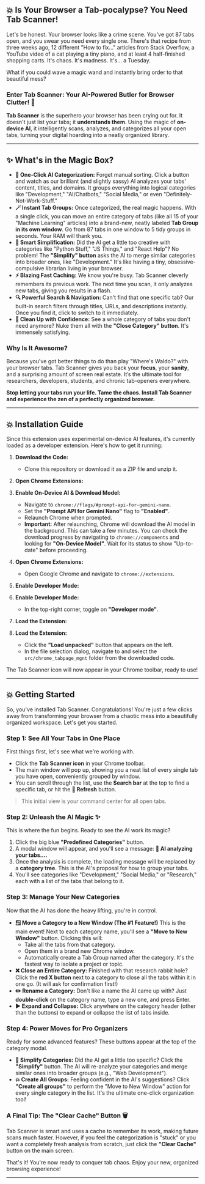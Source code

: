 ## 💥 Is Your Browser a Tab-pocalypse? You Need Tab Scanner!

Let's be honest. Your browser looks like a crime scene. You've got 87 tabs open, and you swear you need every single one. There's that recipe from three weeks ago, 12 different "How to fix..." articles from Stack Overflow, a YouTube video of a cat playing a tiny piano, and at least 4 half-finished shopping carts. It's chaos. It's madness. It's... a Tuesday.

What if you could wave a magic wand and instantly bring order to that beautiful mess?

### Enter Tab Scanner: Your AI-Powered Butler for Browser Clutter! 🤖

**Tab Scanner** is the superhero your browser has been crying out for. It doesn't just list your tabs; it **understands them**. Using the magic of **on-device AI**, it intelligently scans, analyzes, and categorizes all your open tabs, turning your digital hoarding into a neatly organized library.

---

## ✨ What's in the Magic Box?

* **🤖 One-Click AI Categorization:** Forget manual sorting. Click a button and watch as our brilliant (and slightly sassy) AI analyzes your tabs' content, titles, and domains. It groups everything into logical categories like "Development," "AI/Chatbots," "Social Media," or even "Definitely-Not-Work-Stuff."
* **🪄 Instant Tab Groups:** Once categorized, the real magic happens. With a single click, you can move an entire category of tabs (like all 15 of your "Machine Learning" articles) into a brand-new, neatly labeled **Tab Group in its own window**. Go from 87 tabs in one window to 5 tidy groups in seconds. Your RAM will thank you.
* **🧠 Smart Simplification:** Did the AI get a little too creative with categories like "Python Stuff," "JS Things," and "React Help"? No problem! The **"Simplify" button** asks the AI to merge similar categories into broader ones, like "Development." It's like having a tiny, obsessive-compulsive librarian living in your browser.
* **⚡ Blazing Fast Caching:** We know you're busy. Tab Scanner cleverly remembers its previous work. The next time you scan, it only analyzes new tabs, giving you results in a flash.
* **🔍 Powerful Search & Navigation:** Can't find that one specific tab? Our built-in search filters through titles, URLs, and descriptions instantly. Once you find it, click to switch to it immediately.
* **🧹 Clean Up with Confidence:** See a whole category of tabs you don't need anymore? Nuke them all with the **"Close Category" button**. It's immensely satisfying.

### Why Is It Awesome?

Because you've got better things to do than play "Where's Waldo?" with your browser tabs. Tab Scanner gives you back your **focus**, your **sanity**, and a surprising amount of screen real estate. It’s the ultimate tool for researchers, developers, students, and chronic tab-openers everywhere.

**Stop letting your tabs run your life. Tame the chaos. Install Tab Scanner and experience the zen of a perfectly organized browser.**

---

## 💥 Installation Guide

Since this extension uses experimental on-device AI features, it's currently loaded as a developer extension. Here's how to get it running:

1.  **Download the Code:**
    *   Clone this repository or download it as a ZIP file and unzip it.

2.  **Open Chrome Extensions:**
2.  **Enable On-Device AI & Download Model:**
    *   Navigate to `chrome://flags/#prompt-api-for-gemini-nano`.
    *   Set the **"Prompt API for Gemini Nano"** flag to **"Enabled"**.
    *   Relaunch Chrome when prompted.
    *   **Important:** After relaunching, Chrome will download the AI model in the background. This can take a few minutes. You can check the download progress by navigating to `chrome://components` and looking for **"On-Device Model"**. Wait for its status to show "Up-to-date" before proceeding.

3.  **Open Chrome Extensions:**
    *   Open Google Chrome and navigate to `chrome://extensions`.

3.  **Enable Developer Mode:**
4.  **Enable Developer Mode:**
    *   In the top-right corner, toggle on **"Developer mode"**.

4.  **Load the Extension:**
5.  **Load the Extension:**
    *   Click the **"Load unpacked"** button that appears on the left.
    *   In the file selection dialog, navigate to and select the `src/chrome_tabpage_mgnt` folder from the downloaded code.

The Tab Scanner icon will now appear in your Chrome toolbar, ready to use!

---

## 💥 Getting Started

So, you've installed Tab Scanner. Congratulations! You're just a few clicks away from transforming your browser from a chaotic mess into a beautifully organized workspace. Let's get you started.

### Step 1: See All Your Tabs in One Place

First things first, let's see what we're working with.

* Click the **Tab Scanner icon** in your Chrome toolbar.
* The main window will pop up, showing you a neat list of every single tab you have open, conveniently grouped by window.
* You can scroll through the list, use the **Search bar** at the top to find a specific tab, or hit the **🔄 Refresh** button.

> This initial view is your command center for all open tabs.
> 

### Step 2: Unleash the AI Magic ✨

This is where the fun begins. Ready to see the AI work its magic?

1.  Click the big blue **"Predefined Categories"** button.
2.  A modal window will appear, and you'll see a message: **🤖 AI analyzing your tabs....**
3.  Once the analysis is complete, the loading message will be replaced by a **category tree**. This is the AI's proposal for how to group your tabs.
4.  You'll see categories like "Development," "Social Media," or "Research," each with a list of the tabs that belong to it.

### Step 3: Manage Your New Categories

Now that the AI has done the heavy lifting, you're in control.

* **🪟 Move a Category to a New Window (The #1 Feature!)** This is the main event! Next to each category name, you'll see a **"Move to New Window"** button. Clicking this will:
    * Take all the tabs from that category.
    * Open them in a brand new Chrome window.
    * Automatically create a Tab Group named after the category. It's the fastest way to isolate a project or topic.
* **❌ Close an Entire Category:** Finished with that research rabbit hole? Click the **red X button** next to a category to close all the tabs within it in one go. (It will ask for confirmation first!)
* **✏️ Rename a Category:** Don't like a name the AI came up with? Just **double-click** on the category name, type a new one, and press Enter.
* **▶️ Expand and Collapse:** Click anywhere on the category header (other than the buttons) to expand or collapse the list of tabs inside.

### Step 4: Power Moves for Pro Organizers

Ready for some advanced features? These buttons appear at the top of the category modal.

* **🧠 Simplify Categories:** Did the AI get a little too specific? Click the **"Simplify"** button. The AI will re-analyze your categories and merge similar ones into broader groups (e.g., "Web Development").
* **💥 Create All Groups:** Feeling confident in the AI's suggestions? Click **"Create all groups"** to perform the "Move to New Window" action for every single category in the list. It's the ultimate one-click organization tool!

### A Final Tip: The "Clear Cache" Button 🗑️

Tab Scanner is smart and uses a cache to remember its work, making future scans much faster. However, if you feel the categorization is "stuck" or you want a completely fresh analysis from scratch, just click the **"Clear Cache"** button on the main screen.

That's it! You're now ready to conquer tab chaos. Enjoy your new, organized browsing experience!

***
